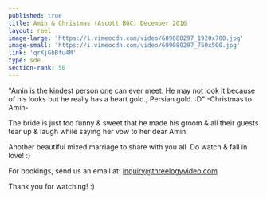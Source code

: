 ```yaml
---
published: true
title: Amin & Christmas (Ascott BGC) December 2016
layout: reel
image-large: 'https://i.vimeocdn.com/video/609080297_1920x700.jpg'
image-small: 'https://i.vimeocdn.com/video/609080297_750x500.jpg'
link: 'qrKjGbBfu4M'
type: sde
section-rank: 50
---
```

"Amin is the kindest person one can ever meet. He may not look it because of his looks but he really has a heart gold., Persian gold. :D" -Christmas to Amin-

The bride is just too funny & sweet that he made his groom & all their guests tear up & laugh while saying her vow to her dear Amin.

Another beautiful mixed marriage to share with you all. Do watch & fall in love! :) 

For bookings, send us an email at: inquiry@threelogyvideo.com

Thank you for watching! :)
